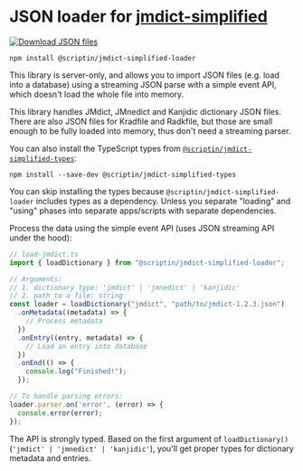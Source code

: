 # JSON loader for [jmdict-simplified](https://github.com/scriptin/jmdict-simplified)

[![Download JSON files](https://img.shields.io/static/v1?label=Download&message=JSON%20files&color=blue&style=for-the-badge)](https://github.com/scriptin/jmdict-simplified/releases/latest)

```shell
npm install @scriptin/jmdict-simplified-loader
```

This library is server-only, and allows you to import JSON files
(e.g. load into a database) using a streaming JSON parse
with a simple event API,  which doesn't load the whole file into memory.

This library handles JMdict, JMnedict and Kanjidic dictionary JSON files.
There are also JSON files for Kradfile and Radkfile, but those are small
enough to be fully loaded into memory, thus don't need a streaming parser.

You can also install the TypeScript types from
[`@scriptin/jmdict-simplified-types`](https://www.npmjs.com/package/@scriptin/jmdict-simplified-types):

```shell
npm install --save-dev @scriptin/jmdict-simplified-types
```

You can skip installing the types because `@scriptin/jmdict-simplified-loader` includes types
as a dependency. Unless you separate "loading" and "using" phases into separate apps/scripts
with separate dependencies.

Process the data using the simple event API (uses JSON streaming API under the hood):

```ts
// load-jmdict.ts
import { loadDictionary } from "@scriptin/jmdict-simplified-loader";

// Arguments:
// 1. dictionary type: 'jmdict' | 'jmnedict' | 'kanjidic'
// 2. path to a file: string
const loader = loadDictionary("jmdict", "path/to/jmdict-1.2.3.json")
  .onMetadata((metadata) => {
    // Process metadata
  })
  .onEntry((entry, metadata) => {
    // Load an entry into database
  })
  .onEnd(() => {
    console.log("Finished!");
  });

// To handle parsing errors:
loader.parser.on('error', (error) => {
  console.error(error);
});
```

The API is strongly typed. Based on the first argument of `loadDictionary()`
(`'jmdict' | 'jmnedict' | 'kanjidic'`), you'll get proper types
for dictionary metadata and entries.

